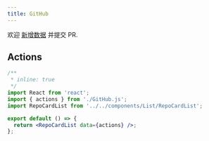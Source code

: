 ```yaml
---
title: GitHub
---
```


<Alert type="info">
  欢迎 <a href="https://github.com/youngjuning/youngjuning.github.io/edit/main/docs//awesome/GitHub.js">新增数据</a> 并提交 PR.
</Alert>

## Actions

```jsx
/**
 * inline: true
 */
import React from 'react';
import { actions } from './GitHub.js';
import RepoCardList from '../../components/List/RepoCardList';

export default () => {
  return <RepoCardList data={actions} />;
};
```
